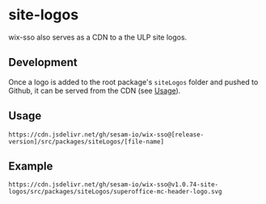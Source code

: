 # site-logos


wix-sso also serves as a CDN to a the ULP site logos.

## Development
Once a logo is added to the root package's `siteLogos` folder and pushed to Github, it can be served from the CDN (see [Usage](#usage)).

## Usage
```
https://cdn.jsdelivr.net/gh/sesam-io/wix-sso@[release-version]/src/packages/siteLogos/[file-name]
```
## Example
```
https://cdn.jsdelivr.net/gh/sesam-io/wix-sso@v1.0.74-site-logos/src/packages/siteLogos/superoffice-mc-header-logo.svg
```